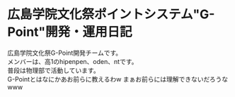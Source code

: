 # 広島学院文化祭ポイントシステム"G-Point"開発・運用日記  
広島学院文化祭G-Point開発チームです。  
メンバーは、高1のhipenpen、oden、ntです。  
普段は物理部で活動しています。  
G-Pointとはなにかあお前らに教えるわw
まぁお前らには理解できないだろうなwww
